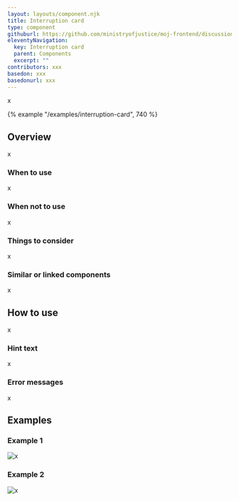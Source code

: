 ```yaml
---
layout: layouts/component.njk
title: Interruption card
type: component
githuburl: https://github.com/ministryofjustice/moj-frontend/discussions/421
eleventyNavigation:
  key: Interruption card
  parent: Components
  excerpt: ""
contributors: xxx
basedon: xxx
basedonurl: xxx
---
```


<span class="govuk-caption-xl">x</span>

{% example "/examples/interruption-card", 740 %}


## Overview

x

### When to use

x

### When not to use

x

### Things to consider

x

### Similar or linked components

x

## How to use

x

### Hint text

x

### Error messages

x

## Examples

### Example 1

<p><img src="x" alt="x"></p>

### Example 2

<p><img src="x" alt="x"></p>
